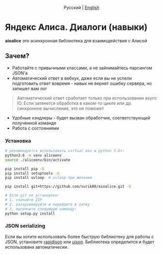 <p align="center">
    Русский | <a href="README-en.md">English</a>
</p>

# Яндекс Алиса. Диалоги (навыки)


**aioalice** это асинхронная библиотека для взаимодействия с Алисой


## Зачем?
- Работайте с привычными классами, а не зайнимайтесь парсингом JSON'а
- Автоматический ответ в вебхук, даже если вы не успели подготовить ответ вовремя - навык не вернет ошибку сервера, но запишет вам лог
> Автоматический ответ сработает только при использовании async IO. Если затянется обработка в каком-то цикле или др. синхронное вычисление, это не поможет
- Удобные хэндлеры - будет вызван обработчик, соответствующий полученной команде
- Работа с состояниями


### Установка

```bash
# рекомендуется использовать virtual env и python 3.6+:
python3.6 -m venv aliceenv
source ./aliceenv/bin/activate

pip install pip -U
pip install setuptools -U
pip install uvloop  # uvloop при желании

pip install git+https://github.com/surik00/aioalice.git -U

# Если git не установлен:
# 1. скачайте ZIP
# 2. разархивируйте и перейдите в папку
# 3. выполните следующую команду:
python setup.py install
```


### JSON serializing

Если вы хотите использовать более быструю библиотеку для работы с JSON, установите [rapidjson](https://github.com/python-rapidjson/python-rapidjson) или [ujson](https://github.com/esnme/ultrajson). Библиотека определится и будет использована автоматически.
